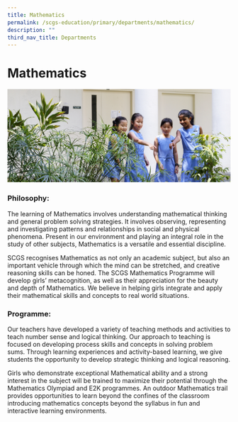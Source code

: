 ```yaml
---
title: Mathematics
permalink: /scgs-education/primary/departments/mathematics/
description: ""
third_nav_title: Departments
---
```

# **Mathematics**

![](/images/0137.jpg)

### Philosophy:

The learning of Mathematics involves understanding mathematical thinking and general problem solving strategies. It involves observing, representing and investigating patterns and relationships in social and physical phenomena. Present in our environment and playing an integral role in the study of other subjects, Mathematics is a versatile and essential discipline.

SCGS recognises Mathematics as not only an academic subject, but also an important vehicle through which the mind can be stretched, and creative reasoning skills can be honed. The SCGS Mathematics Programme will develop girls’ metacognition, as well as their appreciation for the beauty and depth of Mathematics. We believe in helping girls integrate and apply their mathematical skills and concepts to real world situations.

### Programme:

Our teachers have developed a variety of teaching methods and activities to teach number sense and logical thinking. Our approach to teaching is focused on developing process skills and concepts in solving problem sums. Through learning experiences and activity-based learning, we give students the opportunity to develop strategic thinking and logical reasoning.

Girls who demonstrate exceptional Mathematical ability and a strong interest in the subject will be trained to maximize their potential through the Mathematics Olympiad and E2K programmes. An outdoor Mathematics trail provides opportunities to learn beyond the confines of the classroom introducing mathematics concepts beyond the syllabus in fun and interactive learning environments.